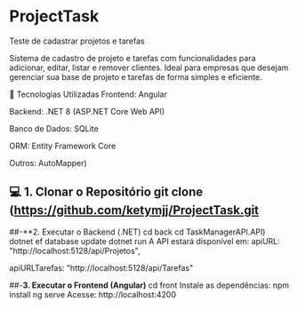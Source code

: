 # ProjectTask
Teste de cadastrar projetos e tarefas

Sistema de cadastro de projeto e tarefas com funcionalidades para adicionar, editar, listar e remover clientes. Ideal para empresas que desejam gerenciar sua base de projeto e tarefas de forma simples e eficiente.

🧰 Tecnologias Utilizadas
Frontend: Angular

Backend: .NET 8 (ASP.NET Core Web API)

Banco de Dados: SQLite

ORM: Entity Framework Core

Outros: AutoMapper)

💻 1. Clonar o Repositório
git clone (https://github.com/ketymjj/ProjectTask.git
------------------------------------------------------

##-**2. Executar o Backend (.NET)
cd back
cd TaskManagerAPI.API)
dotnet ef database update
dotnet run
A API estará disponível em:   apiURL: "http://localhost:5128/api/Projetos",

  apiURLTarefas: "http://localhost:5128/api/Tarefas"


##-**3. Executar o Frontend (Angular)**
cd front
Instale as dependências:
npm install
ng serve
Acesse: http://localhost:4200
